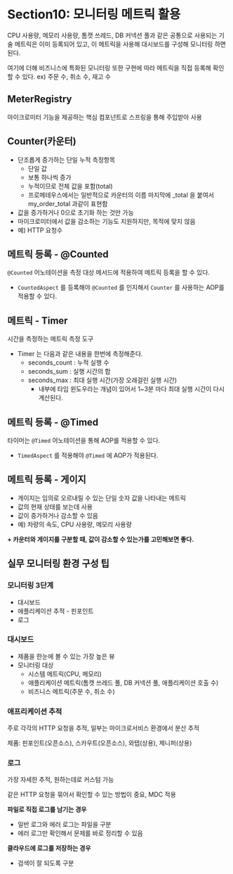 # Section10: 모니터링 메트릭 활용

CPU 사용량, 메모리 사용량, 톰캣 쓰레드, DB 커넥션 풀과 같은 공통으로 사용되는 기술 메트릭은 이미 등록되어 있고, 이 메트릭을 사용해 대시보드를 구성해 모니터링 하면 된다.

여기에 더해 비즈니스에 특화된 모니터링 또한 구현에 따라 메트릭을 직접 등록해 확인할 수 있다.
ex) 주문 수, 취소 수, 재고 수

## MeterRegistry

마이크로미터 기능을 제공하는 핵심 컴포넌트로 스프링을 통해 주입받아 사용

## Counter(카운터)

- 단조롭게 증가하는 단일 누적 측정항목
    - 단일 값
    - 보통 하나씩 증가
    - 누적이므로 전체 값을 포함(total)
    - 프로메테우스에서는 일반적으로 카운터의 이름 마지막에 _total 을 붙여서 my_order_total 과같이 표현함
- 값을 증가하거나 0으로 초기화 하는 것만 가능
- 마이크로미터에서 값을 감소하는 기능도 지원하지만, 목적에 맞지 않음
- 예) HTTP 요청수

## 메트릭 등록 - @Counted

`@Counted` 어노테이션을 측정 대상 메서드에 적용하여 메트릭 등록을 할 수 있다.

- `CountedAspect` 를 등록해야 `@Counted` 를 인지해서 `Counter` 를 사용하는 AOP를 적용할 수 있다.

## 메트릭 - Timer

시간을 측정하는 메트릭 측정 도구

- Timer 는 다음과 같은 내용을 한번에 측정해준다.
    - seconds_count : 누적 실행 수
    - seconds_sum : 실행 시간의 합
    - seconds_max : 최대 실행 시간(가장 오래걸린 실행 시간)
        - 내부에 타임 윈도우라는 개념이 있어서 1~3분 마다 최대 실행 시간이 다시 계산된다.

## 메트릭 등록 - @Timed

타이머는 `@Timed` 어노테이션을 통해 AOP를 적용할 수 있다.

- `TimedAspect` 를 적용해야 `@Timed` 에 AOP가 적용된다.

## 메트릭 등록 - 게이지

- 게이지는 임의로 오르내릴 수 있는 단일 숫자 값을 나타내는 메트릭
- 값의 현재 상태를 보는데 사용
- 값이 증가하거나 감소할 수 있음
- 예) 차량의 속도, CPU 사용량, 메모리 사용량

**+ 카운터와 게이지를 구분할 때, 값이 감소할 수 있는가를 고민해보면 좋다.**

## 실무 모니터링 환경 구성 팁

### **모니터링 3단계**

- 대시보드
- 애플리케이션 추적 - 핀포인트
- 로그

### 대시보드

- 제품을 한눈에 볼 수 있는 가장 높은 뷰
- 모니터링 대상
    - 시스템 메트릭(CPU, 메모리)
    - 애플리케이션 메트릭(톰캣 쓰레드 풀, DB 커넥션 풀, 애플리케이션 호출 수)
    - 비즈니스 메트릭(주문 수, 취소 수)

### 애프리케이션 추적

주로 각각의 HTTP 요청을 추적, 일부는 마이크로서비스 환경에서 분산 추적

제품: 핀포인트(오픈소스), 스카우트(오픈소스), 와탭(상용), 제니퍼(상용)

### 로그

가장 자세한 추적, 원하는데로 커스텀 가능

같은 HTTP 요청을 묶어서 확인할 수 있는 방법이 중요, MDC 적용

**파일로 직접 로그를 남기는 경우**

- 일반 로그와 에러 로그는 파일을 구분
- 에러 로그만 확인해서 문제를 바로 정리할 수 있음

**클라우드에 로그를 저장하는 경우**

- 검색이 잘 되도록 구분
